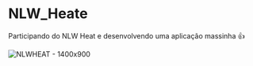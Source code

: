 # NLW_Heate

Participando do NLW Heat e desenvolvendo uma aplicação massinha 👍


![NLWHEAT - 1400x900](https://user-images.githubusercontent.com/84868622/138180237-112907bb-e68a-44ba-88da-c20e706d14af.png)
